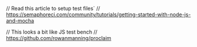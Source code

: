 
// Read this article to setup test files`
// https://semaphoreci.com/community/tutorials/getting-started-with-node-js-and-mocha

// This looks a bit like JS test bench
// https://github.com/rowanmanning/proclaim
